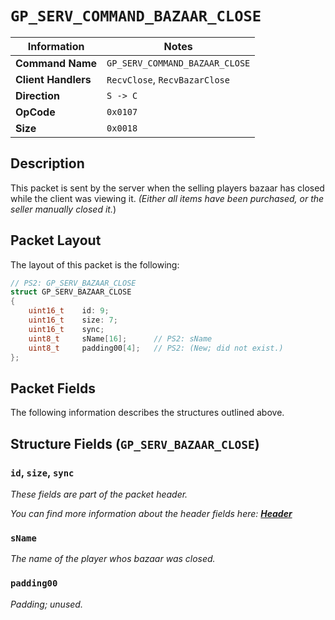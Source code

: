 # `GP_SERV_COMMAND_BAZAAR_CLOSE`

| Information               | Notes |
|---                        |---    |
| **Command Name**          | `GP_SERV_COMMAND_BAZAAR_CLOSE` |
| **Client Handlers**       | `RecvClose`, `RecvBazarClose` |
| **Direction**             | `S -> C` |
| **OpCode**                | `0x0107` |
| **Size**                  | `0x0018` |

## Description

This packet is sent by the server when the selling players bazaar has closed while the client was viewing it. _(Either all items have been purchased, or the seller manually closed it._)

## Packet Layout

The layout of this packet is the following:

```cpp
// PS2: GP_SERV_BAZAAR_CLOSE
struct GP_SERV_BAZAAR_CLOSE
{
    uint16_t    id: 9;
    uint16_t    size: 7;
    uint16_t    sync;
    uint8_t     sName[16];      // PS2: sName
    uint8_t     padding00[4];   // PS2: (New; did not exist.)
};
```

## Packet Fields

The following information describes the structures outlined above.

## Structure Fields (`GP_SERV_BAZAAR_CLOSE`)

### `id`, `size`, `sync`

_These fields are part of the packet header._

_You can find more information about the header fields here: [**Header**](/world/HEADER.md)_

### `sName`

_The name of the player whos bazaar was closed._

### `padding00`

_Padding; unused._
